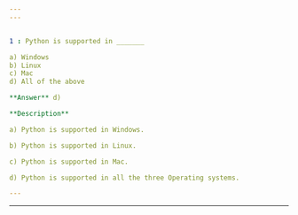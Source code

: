 ```yaml
---
---


1 : Python is supported in _______  

a) Windows  
b) Linux  
c) Mac  
d) All of the above  

**Answer** d)

**Description**

a) Python is supported in Windows.

b) Python is supported in Linux.

c) Python is supported in Mac.

d) Python is supported in all the three Operating systems.

---
```

---



